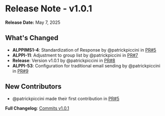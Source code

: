 # Release Note - v1.0.1
**Release Date:** May 7, 2025

## What's Changed

* **ALPPIMS1-4**: Standardization of Response by @patrickpiccini in [PR#5](https://github.com/AlppiTechnology/AlppiAuthentication/pull/5)  
* **ALPPI-11**: Adjustment to group list by @patrickpiccini in [PR#7](https://github.com/AlppiTechnology/AlppiAuthentication/pull/7)  
* **Release**: Version v1.0.1 by @patrickpiccini in [PR#8](https://github.com/AlppiTechnology/AlppiAuthentication/pull/8)  
* **ALPPI-53**: Configuration for traditional email sending by @patrickpiccini in [PR#9](https://github.com/AlppiTechnology/AlppiAuthentication/pull/9)

## New Contributors

* @patrickpiccini made their first contribution in [PR#5](https://github.com/AlppiTechnology/AlppiAuthentication/pull/5)

**Full Changelog**: [Commits v1.0.1](https://github.com/AlppiTechnology/AlppiAuthentication/commits/v1.0.1)
